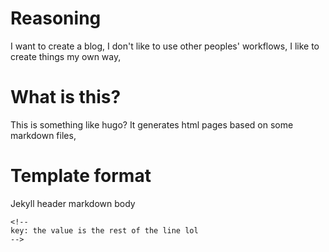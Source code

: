 # Reasoning
I want to create a blog,
I don't like to use other peoples' workflows,
I like to create things my own way,

# What is this?
This is something like hugo? 
It generates html pages based on some markdown files,

# Template format
Jekyll header
markdown body

```
<!--
key: the value is the rest of the line lol
-->
```
